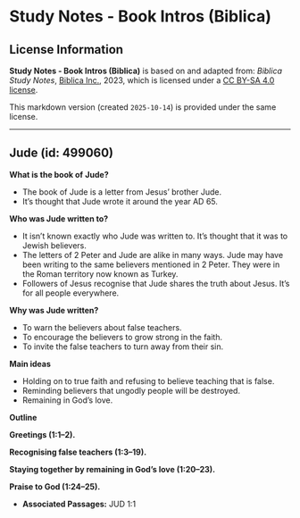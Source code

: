# Study Notes - Book Intros (Biblica)

## License Information

**Study Notes - Book Intros (Biblica)** is based on and adapted from: _Biblica Study Notes_, [Biblica Inc.](https://www.biblica.com/), 2023, which is licensed under a [CC BY-SA 4.0 license](https://creativecommons.org/licenses/by-sa/4.0/legalcode.en).

This markdown version (created `2025-10-14`) is provided under the same license.



--------------------------------

## Jude (id: 499060)

**What is the book of** **Jude?**

* The book of Jude is a letter from Jesus’ brother Jude.
* It’s thought that Jude wrote it around the year AD 65\.

**Who was Jude written to?**

* It isn’t known exactly who Jude was written to. It’s thought that it was to Jewish believers.
* The letters of 2 Peter and Jude are alike in many ways. Jude may have been writing to the same believers mentioned in 2 Peter. They were in the Roman territory now known as Turkey.
* Followers of Jesus recognise that Jude shares the truth about Jesus. It’s for all people everywhere.

**Why was Jude written?**

* To warn the believers about false teachers.
* To encourage the believers to grow strong in the faith.
* To invite the false teachers to turn away from their sin.

**Main ideas**

* Holding on to true faith and refusing to believe teaching that is false.
* Reminding believers that ungodly people will be destroyed.
* Remaining in God’s love.

**Outline**

**Greetings (1:1–2\).**

**Recognising false teachers (1:3–19\).**

**Staying together by remaining in God’s love (1:20–23\).**

**Praise to God (1:24–25\).**

* **Associated Passages:** JUD 1:1

